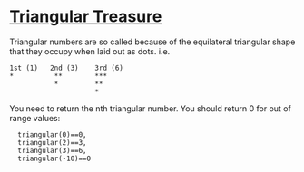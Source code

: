 # [Triangular Treasure](https://www.codewars.com/kata/triangular-treasure "https://www.codewars.com/kata/525e5a1cb735154b320002c8")

Triangular numbers are so called because of the equilateral triangular shape that they occupy when laid out as dots. i.e.

```
1st (1)   2nd (3)    3rd (6)
*          **        ***
           *         **
                     *
```

You need to return the nth triangular number. You should return 0 for out of range values:

```
  triangular(0)==0,
  triangular(2)==3,
  triangular(3)==6,
  triangular(-10)==0
```